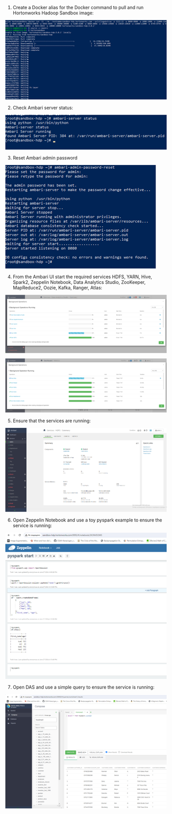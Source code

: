 1. Create a Docker alias for the Docker command to pull and run Hortonworks Hadoop Sandbox image:

![Alt text](https://github.com/horacemtb/data-engineering-kit/blob/main/install-hadoop-sandbox/images/installation/1.%20Add%20Docker%20alias%20and%20pull%20and%20run%20hortonworks%20sandbox%20image.png)

2. Check Ambari server status:

![Alt text](https://github.com/horacemtb/data-engineering-kit/blob/main/install-hadoop-sandbox/images/installation/2.%20Ambari%20server%20status.png)

3. Reset Ambari admin password

![Alt text](https://github.com/horacemtb/data-engineering-kit/blob/main/install-hadoop-sandbox/images/installation/3.%20Reset%20ambari%20password.png)

4. From the Ambari UI start the required services HDFS, YARN, Hive, Spark2, Zeppelin Notebook, Data Analytics Studio, ZooKeeper, MapReduce2, Oozie, Kafka, Ranger, Atlas:

![Alt text](https://github.com/horacemtb/data-engineering-kit/blob/main/install-hadoop-sandbox/images/installation/4.%20Start%20services.png)

![Alt text](https://github.com/horacemtb/data-engineering-kit/blob/main/install-hadoop-sandbox/images/installation/5.%20Start%20services%202.png)

5. Ensure that the services are running:

![Alt text](https://github.com/horacemtb/data-engineering-kit/blob/main/install-hadoop-sandbox/images/installation/6.%20Services%20running.png)

6. Open Zeppelin Notebook and use a toy pyspark example to ensure the service is running:

![Alt text](https://github.com/horacemtb/data-engineering-kit/blob/main/install-hadoop-sandbox/images/installation/7.%20Run%20zeppelin%20notebook.png)

7. Open DAS and use a simple query to ensure the service is running:

![Alt text](https://github.com/horacemtb/data-engineering-kit/blob/main/install-hadoop-sandbox/images/installation/8.%20Run%20data%20analytics%20studio.png)


